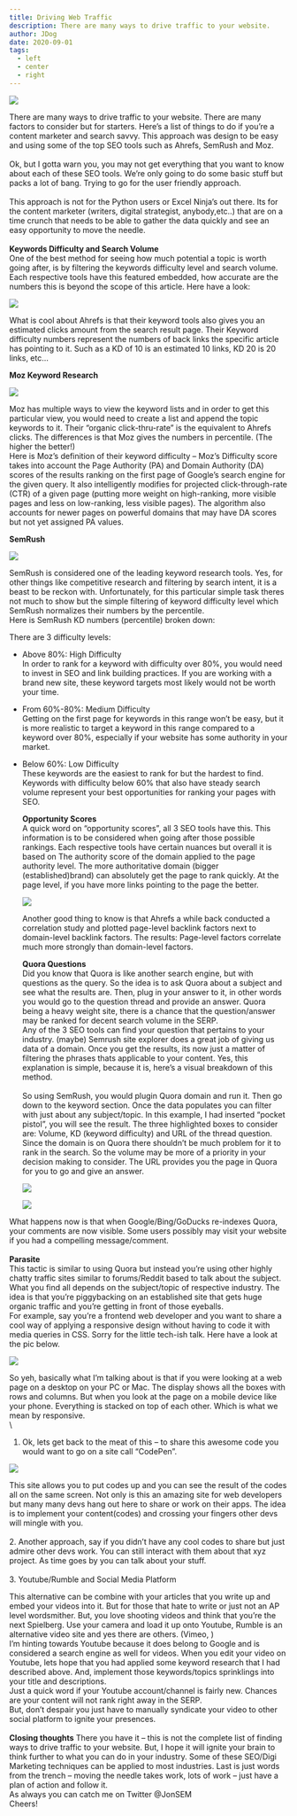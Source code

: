 ```yaml
---
title: Driving Web Traffic
description: There are many ways to drive traffic to your website.
author: JDog
date: 2020-09-01
tags:
  - left
  - center
  - right
---
```



![](https://spidermarket2.files.wordpress.com/2020/11/ahrefs-1.png)

<!--StartFragment-->

There are many ways to drive traffic to your website. There are many factors to consider but for starters. Here’s a list of things to do if you’re a content marketer and search savvy. This approach was design to be easy and using some of the top SEO tools such as Ahrefs, SemRush and Moz.\
\
Ok, but I gotta warn you, you may not get everything that you want to know about each of these SEO tools. We’re only going to do some basic stuff but packs a lot of bang. Trying to go for the user friendly approach.\
\
This approach is not for the Python users or Excel Ninja’s out there. Its for the content marketer (writers, digital strategist, anybody,etc..) that are on a time crunch that needs to be able to gather the data quickly and see an easy opportunity to move the needle.\
\
**Keywords Difficulty and Search Volume**\
One of the best method for seeing how much potential a topic is worth going after, is by filtering the keywords difficulty level and search volume. Each respective tools have this featured embedded, how accurate are the numbers this is beyond the scope of this article. Here have a look:

![](https://spidermarket2.files.wordpress.com/2020/11/ahrefs-1.png)

<!--StartFragment-->

What is cool about Ahrefs is that their keyword tools also gives you an estimated clicks amount from the search result page. Their Keyword difficulty numbers represent the numbers of back links the specific article has pointing to it. Such as a KD of 10 is an estimated 10 links, KD 20 is 20 links, etc…

**Moz Keyword Research**

![](https://spidermarket2.files.wordpress.com/2020/11/mozkw.png)

<!--StartFragment-->

Moz has multiple ways to view the keyword lists and in order to get this particular view, you would need to create a list and append the topic keywords to it. Their “organic click-thru-rate” is the equivalent to Ahrefs clicks. The differences is that Moz gives the numbers in percentile. (The higher the better!)\
Here is Moz’s definition of their keyword difficulty – Moz’s Difficulty score takes into account the Page Authority (PA) and Domain Authority (DA) scores of the results ranking on the first page of Google’s search engine for the given query. It also intelligently modifies for projected click-through-rate (CTR) of a given page (putting more weight on high-ranking, more visible pages and less on low-ranking, less visible pages). The algorithm also accounts for newer pages on powerful domains that may have DA scores but not yet assigned PA values.

**SemRush**

![](https://spidermarket2.files.wordpress.com/2020/11/semrush.png)

<!--StartFragment-->

SemRush is considered one of the leading keyword research tools. Yes, for other things like competitive research and filtering by search intent, it is a beast to be reckon with. Unfortunately, for this particular simple task theres not much to show but the simple filtering of keyword difficulty level which SemRush normalizes their numbers by the percentile.\
Here is SemRush KD numbers (percentile) broken down:

<!--StartFragment-->

There are 3 difficulty levels:

* Above 80%: High Difficulty\
  In order to rank for a keyword with difficulty over 80%, you would need to invest in SEO and link building practices. If you are working with a brand new site, these keyword targets most likely would not be worth your time.
* From 60%-80%: Medium Difficulty\
  Getting on the first page for keywords in this range won’t be easy, but it is more realistic to target a keyword in this range compared to a keyword over 80%, especially if your website has some authority in your market.
* Below 60%: Low Difficulty\
  These keywords are the easiest to rank for but the hardest to find. Keywords with difficulty below 60% that also have steady search volume represent your best opportunities for ranking your pages with SEO.

  <!--StartFragment-->

  **Opportunity Scores**\
  A quick word on “opportunity scores”, all 3 SEO tools have this. This information is to be considered when going after those possible rankings. Each respective tools have certain nuances but overall it is based on The authority score of the domain applied to the page authority level. The more authoritative domain (bigger (established)brand) can absolutely get the page to rank quickly. At the page level, if you have more links pointing to the page the better.

  ![](https://ahrefs.com/blog/wp-content/uploads/2019/05/05-page-authority-VS-domain-authority.jpg)

  <!--EndFragment-->

  <!--StartFragment-->

  Another good thing to know is that Ahrefs a while back conducted a correlation study and plotted page-level backlink factors next to domain-level backlink factors. The results: Page-level factors correlate much more strongly than domain-level factors.

  <!--EndFragment-->

  <!--StartFragment-->

  **Quora Questions**\
  Did you know that Quora is like another search engine, but with questions as the query. So the idea is to ask Quora about a subject and see what the results are. Then, plug in your answer to it, in other words you would go to the question thread and provide an answer. Quora being a heavy weight site, there is a chance that the question/answer may be ranked for decent search volume in the SERP.\
  Any of the 3 SEO tools can find your question that pertains to your industry. (maybe) Semrush site explorer does a great job of giving us data of a domain. Once you get the results, its now just a matter of filtering the phrases thats applicable to your content. Yes, this explanation is simple, because it is, here’s a visual breakdown of this method.\
  \
  So using SemRush, you would plugin Quora domain and run it. Then go down to the keyword section. Once the data populates you can filter with just about any subject/topic. In this example, I had inserted “pocket pistol”, you will see the result. The three highlighted boxes to consider are: Volume, KD (keyword difficulty) and URL of the thread question. Since the domain is on Quora there shouldn’t be much problem for it to rank in the search. So the volume may be more of a priority in your decision making to consider. The URL provides you the page in Quora for you to go and give an answer.

  ![](https://spidermarket2.files.wordpress.com/2021/06/quora.png)

  ![](https://spidermarket2.files.wordpress.com/2021/06/ppistol.png)

  <!--EndFragment-->

<!--StartFragment-->

What happens now is that when Google/Bing/GoDucks re-indexes Quora, your comments are now visible. Some users possibly may visit your website if you had a compelling message/comment.\
\
**Parasite**\
This tactic is similar to using Quora but instead you’re using other highly chatty traffic sites similar to forums/Reddit based to talk about the subject. What you find all depends on the subject/topic of respective industry. The idea is that you’re piggybacking on an established site that gets huge organic traffic and you’re getting in front of those eyeballs.\
For example, say you’re a frontend web developer and you want to share a cool way of applying a responsive design without having to code it with media queries in CSS. Sorry for the little tech-ish talk. Here have a look at the pic below.

![](https://i2.wp.com/css-tricks.com/wp-content/uploads/2019/05/email-newsletter.gif?ssl=1&zoom=2)

<!--EndFragment-->

<!--StartFragment-->

So yeh, basically what I’m talking about is that if you were looking at a web page on a desktop on your PC or Mac. The display shows all the boxes with rows and columns. But when you look at the page on a mobile device like your phone. Everything is stacked on top of each other. Which is what we mean by responsive.\
\
1. Ok, lets get back to the meat of this – to share this awesome code you would want to go on a site call “CodePen”.

![](https://cpwebassets.codepen.io/assets/packs/editor-embed-eae2ee445ef0f63ee8fc7f175858e9d9.png)

<!--EndFragment-->

<!--StartFragment-->

This site allows you to put codes up and you can see the result of the codes all on the same screen. Not only is this an amazing site for web developers but many many devs hang out here to share or work on their apps. The idea is to implement your content(codes) and crossing your fingers other devs will mingle with you.\
\
2. Another approach, say if you didn’t have any cool codes to share but just admire other devs work. You can still interact with them about that xyz project. As time goes by you can talk about your stuff.\
\
3. Youtube/Rumble and Social Media Platform

<!--EndFragment-->

<!--StartFragment-->

This alternative can be combine with your articles that you write up and embed your videos into it. But for those that hate to write or just not an AP level wordsmither. But, you love shooting videos and think that you’re the next Spielberg. Use your camera and load it up onto Youtube, Rumble is an alternative video site and yes there are others. (Vimeo, )\
I’m hinting towards Youtube because it does belong to Google and is considered a search engine as well for videos. When you edit your video on Youtube, lets hope that you had applied some keyword research that I had described above. And, implement those keywords/topics sprinklings into your title and descriptions.\
Just a quick word if your Youtube account/channel is fairly new. Chances are your content will not rank right away in the SERP.\
But, don’t despair you just have to manually syndicate your video to other social platform to ignite your presences.\
\
**Closing thoughts** There you have it – this is not the complete list of finding ways to drive traffic to your website. But, I hope it will ignite your brain to think further to what you can do in your industry. Some of these SEO/Digi Marketing techniques can be applied to most industries. Last is just words from the trench – moving the needle takes work, lots of work – just have a plan of action and follow it.\
As always you can catch me on Twitter @JonSEM\
Cheers!

<!--EndFragment-->

<!--EndFragment-->

<!--EndFragment-->

<!--EndFragment-->

<!--EndFragment-->

<!--EndFragment-->